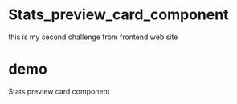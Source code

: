 # Stats_preview_card_component
this is my second challenge from frontend web site
# demo
Stats preview card component
